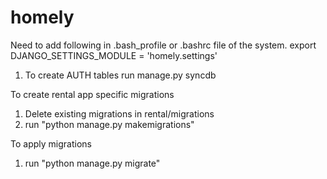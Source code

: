 # homely

Need to add following in .bash_profile or .bashrc file of the system.
export DJANGO_SETTINGS_MODULE = 'homely.settings'

1. To create AUTH tables run manage.py syncdb

To create rental app specific migrations
1. Delete existing migrations in rental/migrations
2. run "python manage.py makemigrations"

To apply migrations
1. run "python manage.py migrate"
